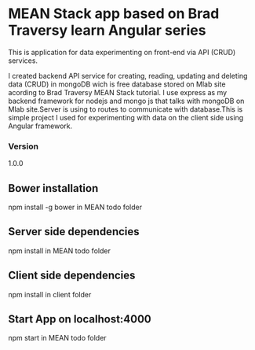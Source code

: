 # MEAN Stack app based on Brad Traversy learn Angular series

This is application for data experimenting on front-end via API (CRUD) services.

I created backend API service for creating, reading, updating and deleting data (CRUD) in mongoDB wich is free database stored on Mlab site acording to Brad Traversy MEAN Stack tutorial. I use express as my backend framework for nodejs and mongo js that talks with mongoDB on Mlab site.Server is using to routes to communicate with database.This is simple project I used for experimenting with data on the client side using Angular framework. 



### Version

1.0.0

## Bower installation

npm install -g bower in MEAN todo folder

## Server side dependencies

npm install in MEAN todo folder

## Client side dependencies

npm install in client folder


## Start App on localhost:4000

npm start in MEAN todo folder
